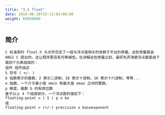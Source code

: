 ```yaml
---
title: "3.5 float"
date: 2019-08-30T15:13:01+08:00
weight: 03050000
---
```


## 简介

    C 标准库的 float.h 头文件包含了一组与浮点值相关的依赖于平台的常量。这些常量是由 ANSI C 提出的，这让程序更具有可移植性。在讲解这些常量之前，最好先弄清楚浮点数是由下面四个元素组成的：
    组件 组件描述
    S 符号 ( +/- )
    b 指数表示的基数，2 表示二进制，10 表示十进制，16 表示十六进制，等等...
    e 指数，一个介于最小值 emin 和最大值 emax 之间的整数。
    p 精度，基数 b 的有效位数
    基于以上 4 个组成部分，一个浮点数的值如下：
    floating-point = ( S ) p x be
    或
    floating-point = (+/-) precision x baseexponent
